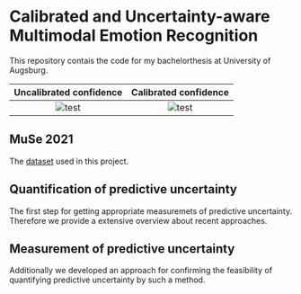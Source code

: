 # Calibrated and Uncertainty-aware Multimodal Emotion Recognition

This repository contais the code for my bachelorthesis at University of Augsburg.

Uncalibrated confidence | Calibrated confidence
:-------------------------:|:-------------------------:
![test](https://github.com/nicolaskolbenchlag/nlp_emotion_uncertainty_bachelorthesis/images/Quantile_Regression_UNCALIBRATED.jpg) | ![test](https://github.com/nicolaskolbenchlag/nlp_emotion_uncertainty_bachelorthesis/images/Quantile_Regression_CALIBRATED.jpg)

## MuSe 2021

The [dataset](https://www.muse-challenge.org/) used in this project.

## Quantification of predictive uncertainty

The first step for getting appropriate measuremets of predictive uncertainty. Therefore we provide a extensive overview about recent approaches.

## Measurement of predictive uncertainty

Additionally we developed an approach for confirming the feasibility of quantifying predictive uncertainty by such a method.
